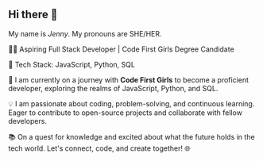 ## Hi there 👋

My name is _Jenny_. My pronouns are SHE/HER.

👩‍💻 Aspiring Full Stack Developer | Code First Girls Degree Candidate

🔨 Tech Stack: JavaScript, Python, SQL 

🌟 I am currently on a journey with **Code First Girls** to become a proficient developer, exploring the realms of JavaScript, Python, and SQL. 

💡 I am passionate about coding, problem-solving, and continuous learning. Eager to contribute to open-source projects and collaborate with fellow developers.

📚 On a quest for knowledge and excited about what the future holds in the tech world. Let's connect, code, and create together! 🌐


<!--
**jnysevilla/jnysevilla** is a ✨ _special_ ✨ repository because its `README.md` (this file) appears on your GitHub profile.

Here are some ideas to get you started:

- 🔭 I’m currently working on ...
- 🌱 I’m currently learning ...
- 👯 I’m looking to collaborate on ...
- 🤔 I’m looking for help with ...
- 💬 Ask me about ...
- 
- 😄 Pronouns: ...
- ⚡ Fun fact: ...
-->
